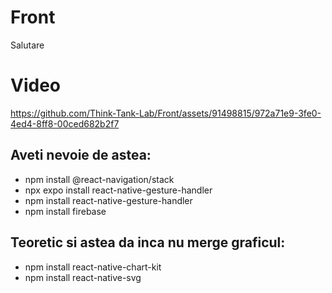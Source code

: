# Front
Salutare

# Video
https://github.com/Think-Tank-Lab/Front/assets/91498815/972a71e9-3fe0-4ed4-8ff8-00ced682b2f7



## Aveti nevoie de astea:
- npm install @react-navigation/stack
- npx expo install react-native-gesture-handler
- npm install react-native-gesture-handler
- npm install firebase

## Teoretic si astea da inca nu merge graficul:
- npm install react-native-chart-kit
- npm install react-native-svg
